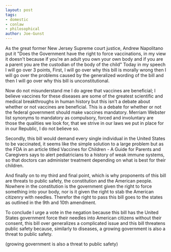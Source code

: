```yaml
---
layout: post
tags: 
- domestic 
- conlaw 
- philosophical
author: Joe-Gunst
---
```


As the great former New Jersey Supreme court justice, Andrew Napolitano put it "Does the Government have the right to force vaccinations, in my view it doesn't because if you're an adult you own your own body and if you are a parent you are the custodian of the body of the child" Today in my speech I will go over 3 points, First, I will go over why this bill is morally wrong then I will go over the problems caused by the generalized wording of the bill and then I will go over why this bill is unconstitutional.

Now do not misunderstand me I do agree that vaccines are beneficial; I believe vaccines for these diseases are some of the greatest scientific and medical breakthroughs in human history but this isn't a debate about whether or not vaccines are beneficial. This is a debate for whether or not the federal government should make vaccines mandatory. Merriam Webster list synonyms to mandatory as compulsory, forced and involuntary are those the qualities we look for, that we strive in our laws we put in place for in our Republic, I do not believe so.

Secondly, this bill would demand every single individual in the United States to be vaccinated, it seems like the simple solution to a large problem but as the FDA in an article titled Vaccines for Children - A Guide for Parents and Caregivers says to alert pediatricians to a history of weak immune systems, so that doctors can administer treatment depending on what is best for their children.

And finally on to my third and final point, which is why proponents of this bill are threats to public safety, the constitution and the American people. Nowhere in the constitution is the government given the right to force something into your body, nor is it given the right to stab the American citizenry with needles. Therefor the right to pass this bill goes to the states as outlined in the 9th and 10th amendment.

To conclude I urge a vote in the negation because this bill has the United States government force their needles into American citizens without their consent, this bill over generalizes a complicated issue and this bill threatens public safety because, similarly to diseases, a growing government is also a threat to public safety.

(growing government is also a threat to public safety)
